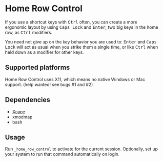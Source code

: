 # Home Row Control

If you use a shortcut keys with <kbd>Ctrl</kbd> often, you can create a more ergonomic layout by using <kbd>Caps Lock</kbd> and <kbd>Enter</kbd>, two big keys in the home row, as <kbd>Ctrl</kbd> modifiers.

You need not give up on the key behavior you are used to: <kbd>Enter</kbd> and <kbd>Caps Lock</kbd> will act as usual when you strike them a single time, or like <kbd>Ctrl</kbd> when held down as a modifier for other keys.

## Supported platforms

Home Row Control uses X11, which means no native Windows or Mac support. (help wanted! see bugs #1 and #2)

## Dependencies

* [Xcape](https://github.com/alols/xcape)
* xmodmap
* bash

## Usage

Run `_home_row_control` to activate for the current session. Optionally, set up your system to run that command automatically on login.

